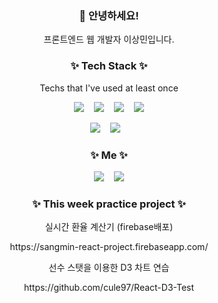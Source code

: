 
<h3 align="center"> 👋 안녕하세요!</h3>

<p align="center"> 프론트엔드 웹 개발자 이상민입니다.</p>

<h3 align="center">✨ Tech Stack ✨</h3>

<p align="center">Techs that I've used at least once</p>

<p align="center">
  <img src="https://img.shields.io/badge/javascript-F7DF1E?style=for-the-badge&logo=javascript&logoColor=black">&nbsp;&nbsp;&nbsp;
  <img src="https://img.shields.io/badge/react-61DAFB?style=for-the-badge&logo=react&logoColor=black">&nbsp;&nbsp;&nbsp;
  <img src="https://img.shields.io/badge/html5-E34F26?style=for-the-badge&logo=html5&logoColor=white">&nbsp;&nbsp;&nbsp;
  <img src="https://img.shields.io/badge/css-1572B6?style=for-the-badge&logo=css3&logoColor=white">
</p>

<p align="center">
  <img src="https://img.shields.io/badge/typescript%20-%23007ACC.svg?&style=for-the-badge&logo=typescript&logoColor=white"/>&nbsp;&nbsp;&nbsp;
  <img src="https://img.shields.io/badge/tailwind-06B6D4?&style=for-the-badge&logo=tailwindcss&logoColor=white"/>&nbsp;&nbsp;&nbsp;
</p>

<h3 align="center">✨ Me ✨ </h3>

<p align="center">
  <a href="mailto:nezcoreen@gmail.com"><img src="https://img.shields.io/badge/Gmail-d14836?style=for-the-badge&logo=Gmail&logoColor=white&link=wltjd326@gmail.com"/></a>&nbsp;&nbsp;&nbsp;
  <a href="https://scrawny-office-a44.notion.site/Front-end-TIL-f0468b15bf094f9d80617624dbdbcafa"><img src="https://img.shields.io/badge/notion-FFFFFF?style=for-the-badge&logo=notion&logoColor=black"></a>
<p/>

<h3 align="center">✨ This week practice project ✨ </h3>

<p align="center">실시간 환율 계산기 (firebase배포)<p/>
<p align="center">https://sangmin-react-project.firebaseapp.com/<p/>

<p align="center">선수 스탯을 이용한 D3 차트 연습<p/>
<p align="center">https://github.com/cule97/React-D3-Test<p/>



   
